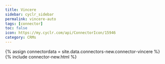 ```yaml
---
title: Vincere
sidebar: cyclr_sidebar
permalink: vincere-auto
tags: [connector]
toc: false
icon: https://my.cyclr.com/api/ConnectorIcon/15946
category: CRMs
---
```

{% assign connectordata = site.data.connectors-new.connector-vincere %}
{% include connector-new.html %}	